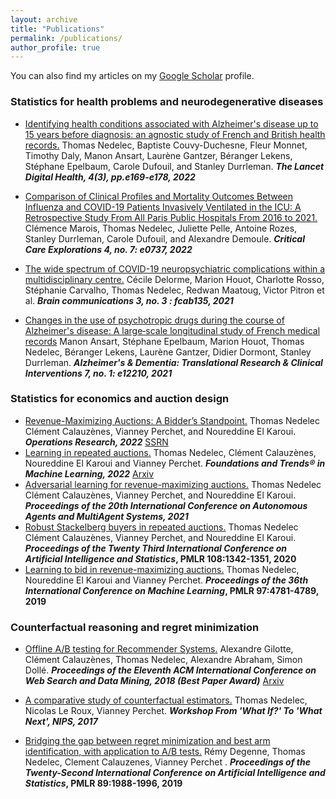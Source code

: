 ```yaml
---
layout: archive
title: "Publications"
permalink: /publications/
author_profile: true
---
```



You can also find my articles on my [Google Scholar](https://scholar.google.fr/citations?user=DiLQ2X8AAAAJ&hl=fr) profile.


### Statistics for health problems and neurodegenerative diseases

* [Identifying health conditions associated with Alzheimer's disease up to 15 years before diagnosis: an agnostic study of French and British health records.](https://www.thelancet.com/journals/landig/article/PIIS2589-7500(21)00275-2/fulltext) Thomas Nedelec, Baptiste Couvy-Duchesne, Fleur Monnet, Timothy Daly, Manon Ansart, Laurène Gantzer, Béranger Lekens, Stéphane Epelbaum, Carole Dufouil, and Stanley Durrleman.  ***The Lancet Digital Health, 4(3), pp.e169-e178, 2022***

* [Comparison of Clinical Profiles and Mortality Outcomes Between Influenza and COVID-19 Patients Invasively Ventilated in the ICU: A Retrospective Study From All Paris Public Hospitals From 2016 to 2021.](https://journals.lww.com/ccejournal/Fulltext/2022/07000/Comparison_of_Clinical_Profiles_and_Mortality.16.aspx) Clémence Marois, Thomas Nedelec, Juliette Pelle, Antoine Rozes, Stanley Durrleman, Carole Dufouil, and Alexandre Demoule.  ***Critical Care Explorations 4, no. 7: e0737, 2022***

* [The wide spectrum of COVID-19 neuropsychiatric complications within a multidisciplinary centre.](https://academic.oup.com/braincomms/article/3/3/fcab135/6302553)  Cécile Delorme, Marion Houot, Charlotte Rosso, Stéphanie Carvalho, Thomas Nedelec, Redwan Maatoug, Victor Pitron et al.  ***Brain communications 3, no. 3 : fcab135, 2021***

* [Changes in the use of psychotropic drugs during the course of Alzheimer's disease: A large‐scale longitudinal study of French medical records](https://alz-journals.onlinelibrary.wiley.com/doi/full/10.1002/trc2.12210)  Manon Ansart, Stéphane Epelbaum, Marion Houot, Thomas Nedelec, Béranger  Lekens, Laurène Gantzer, Didier Dormont, Stanley Durrleman.  ***Alzheimer's & Dementia: Translational Research & Clinical Interventions 7, no. 1: e12210, 2021***


### Statistics for economics and auction design 
* [Revenue-Maximizing Auctions: A Bidder’s Standpoint.](https://pubsonline.informs.org/doi/abs/10.1287/opre.2022.2316t) Thomas Nedelec Clément Calauzènes, Vianney Perchet, and Noureddine El Karoui.  ***Operations Research, 2022*** [SSRN](https://papers.ssrn.com/sol3/papers.cfm?abstract_id=3827136)
* [Learning in repeated auctions.](https://www.nowpublishers.com/article/Details/MAL-077) Thomas Nedelec, Clément Calauzènes, Noureddine El Karoui and Vianney Perchet.  ***Foundations and Trends® in Machine Learning, 2022*** [Arxiv](https://arxiv.org/abs/2011.09365)
* [Adversarial learning for revenue-maximizing auctions.](https://www.ifaamas.org/Proceedings/aamas2021/pdfs/p955.pdf) Thomas Nedelec Clément Calauzènes, Vianney Perchet, and Noureddine El Karoui.  ***Proceedings of the 20th International Conference on Autonomous Agents and MultiAgent Systems, 2021*** 
* [Robust Stackelberg buyers in repeated auctions.](http://proceedings.mlr.press/v108/nedelec20a.html) Thomas Nedelec Clément Calauzènes, Vianney Perchet, and Noureddine El Karoui.  ***Proceedings of the Twenty Third International Conference on Artificial Intelligence and Statistics*, PMLR 108:1342-1351, 2020** 
* [Learning to bid in revenue-maximizing auctions.](http://proceedings.mlr.press/v97/nedelec19a.html) Thomas Nedelec, Noureddine El Karoui and Vianney Perchet.  ***Proceedings of the 36th International Conference on Machine Learning*, PMLR 97:4781-4789, 2019**

### Counterfactual reasoning and regret minimization 
* [Offline A/B testing for Recommender Systems.](https://dl.acm.org/doi/10.1145/3159652.3159687) Alexandre Gilotte, Clément Calauzènes, Thomas Nedelec, Alexandre Abraham, Simon Dollé.  ***Proceedings of the Eleventh ACM International Conference on Web Search and Data Mining, 2018 (Best Paper Award)*** [Arxiv](https://arxiv.org/abs/1801.07030)

* [A comparative study of counterfactual estimators.](https://arxiv.org/abs/1704.00773) Thomas Nedelec, Nicolas Le Roux, Vianney Perchet.  ***Workshop From 'What If?' To 'What Next', NIPS, 2017***

* [Bridging the gap between regret minimization and best arm identification, with application to A/B tests.](https://proceedings.mlr.press/v89/degenne19a.html) Rémy Degenne, Thomas Nedelec, Clement Calauzenes, Vianney Perchet .  ***Proceedings of the Twenty-Second International Conference on Artificial Intelligence and Statistics*, PMLR 89:1988-1996, 2019**

  

